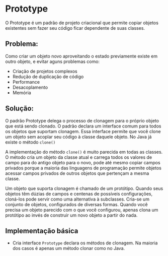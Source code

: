 # Prototype

O Prototype é um padrão de projeto criacional que permite copiar objetos existentes sem fazer seu código ficar dependente de suas classes.


## Problema:

Como criar um objeto novo aproveitando o estado previamente existe em outro objeto, e evitar aguns problemas como:

- Criação de projetos complexos
- Redução de duplicação de código
- Performance
- Desacoplamento
- Memória

## Solução:

O padrão Prototype delega o processo de clonagem para o próprio objeto que está sendo clonado. O padrão declara um interface comum para todos os objetos que suportam clonagem. Essa interface permite que você clone um objeto sem acoplar seu código à classe daquele objeto. No Java já existe o método `clone()`

A implementação do método `clone()` é muito parecida em todas as classes. O método cria um objeto da classe atual e carrega todos os valores de campo para do antigo objeto para o novo, pode até mesmo copiar campos privados porque a maioria das linguagens de programação permite objetos acessar campos privados de outros objetos que pertençam a mesma classe.

Um objeto que suporta clonagem é chamado de um protótipo. Quando seus objetos têm dúzias de campos e centenas de possíveis configurações, cloná-los pode servir como uma alternativa à subclasses. Cria-se um conjunto de objetos, configurados de diversas formas. Quando você precisa um objeto parecido com o que você configurou, apenas clona um protótipo ao invés de construir um novo objeto a partir do nada.

## Implementação básica

- Cria interface `Prototype` declara os métodos de clonagem. Na maioria dos casos é apenas um método clonar como no Java.
